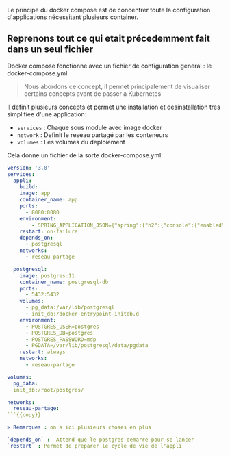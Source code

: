Le principe du docker compose est de concentrer toute la configuration d'applications nécessitant plusieurs container.


## Reprenons tout ce qui etait précedemment fait dans un seul fichier

Docker compose fonctionne avec un fichier de configuration general : le docker-compose.yml

> Nous abordons ce concept, il permet principalement de visualiser certains concepts avant de passer a Kubernetes

Il definit plusieurs concepts et permet une installation et desinstallation tres simplifiee d'une application:

- `services` : Chaque sous module avec image docker
- `network` : Definit le reseau partagé par les conteneurs
- `volumes` : Les volumes du deploiement

Cela donne un fichier de la sorte docker-compose.yml:

```yaml
version: '3.8'
services:
  appli:
    build: .
    image: app
    container_name: app
    ports:
      - 8080:8080
    environment:
        - SPRING_APPLICATION_JSON={"spring":{"h2":{"console":{"enabled":"false"}},"datasource":{"url":"jdbc:postgresql://postgres-app:5432/postgres","driverClassName":"org.postgresql.Driver","username":"postgres","password":"mdp"}},"jpa":{"defer-datasource-initialization":"false","database-platform":"org.hibernate.dialect.PostgreSQLDialect"}}
    restart: on-failure
    depends_on:
      - postgresql
    networks:
      - reseau-partage

  postgresql:
    image: postgres:11
    container_name: postgresql-db
    ports:
      - 5432:5432
    volumes:
      - pg_data:/var/lib/postgresql
      - init_db:/docker-entrypoint-initdb.d
    environment:
      - POSTGRES_USER=postgres 
      - POSTGRES_DB=postgres 
      - POSTGRES_PASSWORD=mdp 
      - PGDATA=/var/lib/postgresql/data/pgdata 
    restart: always
    networks:
      - reseau-partage

volumes:
  pg_data:
  init_db:/root/postgres/

networks:
  reseau-partage:
```{{copy}}

> Remarques : on a ici plusieurs choses en plus 

`depends_on` :  Attend que le postgres demarre pour se lancer
`restart` : Permet de preparer le cycle de vie de l'appli